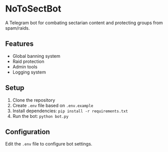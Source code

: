 # NoToSectBot

A Telegram bot for combating sectarian content and protecting groups from spam/raids.

## Features
- Global banning system
- Raid protection
- Admin tools
- Logging system

## Setup
1. Clone the repository
2. Create `.env` file based on `.env.example`
3. Install dependencies: `pip install -r requirements.txt`
4. Run the bot: `python bot.py`

## Configuration
Edit the `.env` file to configure bot settings.
